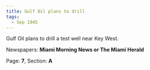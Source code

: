 ```yaml
---  
title: Gulf Oil plans to drill  
tags:  
  - Sep 1945  
---  
```

  
Gulf Oil plans to drill a test well near Key West.  
  
Newspapers: **Miami Morning News or The Miami Herald**  
  
Page: **7**, Section: **A** 
